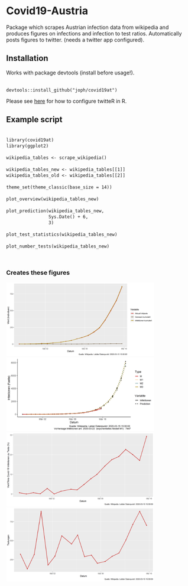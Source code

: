 # Covid19-Austria

Package which scrapes Austrian infection data from wikipedia and produces figures on infections and infection to test ratios.
Automatically posts figures to twitter. (needs a twitter app configured).

## Installation
Works with package devtools (install before usage!).
<pre><code>
devtools::install_github("joph/covid19at")
</code></pre>

Please see [here](https://www.r-bloggers.com/send-tweets-from-r-a-very-short-walkthrough/) for how to configure twitteR in R.

## Example script
<pre><code>
library(covid19at)
library(ggplot2)

wikipedia_tables <- scrape_wikipedia()

wikipedia_tables_new <- wikipedia_tables[[1]]
wikipedia_tables_old <- wikipedia_tables[[2]]

theme_set(theme_classic(base_size = 14))

plot_overview(wikipedia_tables_new)

plot_prediction(wikipedia_tables_new,
                Sys.Date() + 6,
                3)

plot_test_statistics(wikipedia_tables_new)

plot_number_tests(wikipedia_tables_new)


</code></pre>


### Creates these figures
<img src = "figures/covid19_infektionen.png" width="400">
<img src = "figures/covid19_predictions.png" width="400">
<img src = "figures/covid19_testungen.png" width="400">
<img src = "figures/covid19_testungen_absolut.png" width="400">

